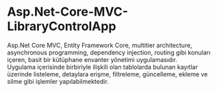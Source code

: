 # Asp.Net-Core-MVC-LibraryControlApp
Asp.Net Core MVC, Entity Framework Core, multitier architecture, asynchronous programming, dependency injection, routing gibi konuları içeren, basit bir kütüphane envanter yönetimi uygulamasıdır.<br/>
Uygulama içerisinde birbiriyle ilişkili olan tablolarda bulunan kayıtlar üzerinde listeleme, detaylara erişme, filtreleme, güncelleme, ekleme ve silme gibi işlemler yapılabilmektedir.
